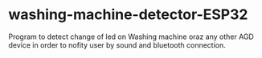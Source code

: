 # washing-machine-detector-ESP32
Program to detect change of led on Washing machine oraz any other AGD device in order to nofity user by sound and bluetooth connection.
